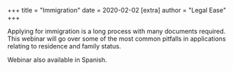 +++
title = "Immigration"
date = 2020-02-02
[extra]
author = "Legal Ease"
+++

Applying for immigration is a long process with many documents required. This webinar will go over some of the most common pitfalls in applications relating to residence and family status.

Webinar also available in Spanish.
